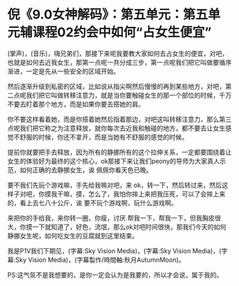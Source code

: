 # 倪《9.0女神解码》：第五单元：第五单元辅课程02约会中如何“占女生便宜”

(掌声)，(音乐)，嗨兄弟们，那接下来呢我要教大家如何去占女生的便宜，对吧，也就是如何去近我女生，那第一点呢一共分成三步，第一点呢我们把它叫做要循序渐进，一定是先从一些安全的区域开始。

然后逐渐升级到私密的区域，比如说从指尖啊然后慢慢的再到某些地方，对吧，第二点呢我们把它叫做转移注意力，就是当你要触碰女生的那一个部位的时候，千万不要去盯着那个地方，而是如果你要去搭她的肩。

你不要这样看着她，而是你搭着她然后指着那边，对吧这叫转移注意力，那么第三点呢我们把它称之为注意释放，就你每次去近我和触碰的地方，都不要去让女生感觉不舒服的时候，你还不拿开，而是当她有不舒服的感觉的时候。

提前你就要把手去释放，因为所有的静挪所有的这个拉伸关系，一定都要围绕着让女生的体验好为最终的这个核心，ok那接下来让我们peony的导师为大家真人示范，如何正确的去静挪女生，诶 佩佩你看天色已晚。

要不我们先玩个游戏嘛，手先给我嘛对吧，来 ok，转一下，然后转过来，然后这样子对吧，你摸我干嘛，摸，怎么了，我怕你摔上来把我压死，可以了会摔上来的，看上去七八十公斤，诶 要不玩个游戏啊，玩什么游戏啊。

来把你的手给我，来你转一圈，你瘦，讨厌 帮我一下，帮我一下，但我胸皮很大，你摸一下就知道了，好色，流氓，那么ok对吧时间很快，那我们今天的如何静挪女生呢，如何吃女生的豆腐就到这里结束。

我是P1V我们下期见，(字幕:Sky Vision Media)，(字幕:Sky Vision Media)，(字幕:Sky Vision Media)，(字幕製作/時間軸:秋月AutumnMoon)。

PS:这气氛不是我想要的，是你一定会认为是我要的，所以才会说，属于我的。
